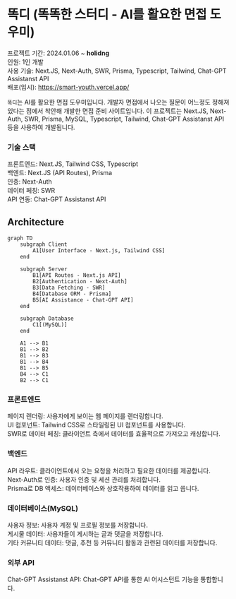 # 똑디 (똑똑한 스터디 - AI를 활요한 면접 도우미)
프로젝트 기간: 2024.01.06 ~ <strong>holidng</strong><br/>
인원: 1인 개발<br/>
사용 기술: Next.JS, Next-Auth, SWR, Prisma, Typescript, Tailwind, Chat-GPT Assistanst API<br/>
배포(임시): https://smart-youth.vercel.app/<br/>

`똑디`는 AI를 활요한 면접 도우미입니다. 개발자 면접에서 나오는 질문이 어느정도 정해져 있다는 점에서 착안해 개발한 면접 준비 사이트입니다. 이 프로젝트는 Next.JS, Next-Auth, SWR, Prisma, MySQL, Typescript, Tailwind, Chat-GPT Assistanst API 등을 사용하여 개발됩니다.


### 기술 스택
프론트엔드: Next.JS, Tailwind CSS, Typescript <br/>
백엔드: Next.JS (API Routes), Prisma <br/>
인증: Next-Auth <br/>
데이터 페칭: SWR <br/>
API 연동: Chat-GPT Assistanst API <br/>

## Architecture

```mermaid
graph TD
    subgraph Client
        A1[User Interface - Next.js, Tailwind CSS]
    end
    
    subgraph Server
        B1[API Routes - Next.js API]
        B2[Authentication - Next-Auth]
        B3[Data Fetching - SWR]
        B4[Database ORM - Prisma]
        B5[AI Assistance - Chat-GPT API]
    end

    subgraph Database
        C1[(MySQL)]
    end
    
    A1 --> B1
    B1 --> B2
    B1 --> B3
    B1 --> B4
    B1 --> B5
    B4 --> C1
    B2 --> C1
```

### 프론트엔드

페이지 렌더링: 사용자에게 보이는 웹 페이지를 렌더링합니다.<br/>
UI 컴포넌트: Tailwind CSS로 스타일링된 UI 컴포넌트를 사용합니다.<br/>
SWR로 데이터 페칭: 클라이언트 측에서 데이터를 효율적으로 가져오고 캐싱합니다.
### 백엔드

API 라우트: 클라이언트에서 오는 요청을 처리하고 필요한 데이터를 제공합니다.<br/>
Next-Auth로 인증: 사용자 인증 및 세션 관리를 처리합니다.<br/>
Prisma로 DB 액세스: 데이터베이스와 상호작용하여 데이터를 읽고 씁니다.
### 데이터베이스(MySQL)

사용자 정보: 사용자 계정 및 프로필 정보를 저장합니다.<br/>
게시물 데이터: 사용자들이 게시하는 글과 댓글을 저장합니다.<br/>
기타 커뮤니티 데이터: 댓글, 추천 등 커뮤니티 활동과 관련된 데이터를 저장합니다.
### 외부 API

Chat-GPT Assistanst API: Chat-GPT API를 통한 AI 어시스턴트 기능을 통합합니다.<br/>
